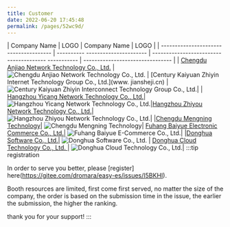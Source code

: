 ```yaml
---
title: Customer
date: 2022-06-20 17:45:48
permalink: /pages/52wc9d/
---
```


| Company Name | LOGO | Company Name | LOGO |
| -------------------------------------- | ---------- ---------------------- | --------------------------------------- ----------- | -------------------------------- |
| [Chengdu Anjiao Network Technology Co., Ltd.](unknow) | ![Chengdu Anjiao Network Technology Co., Ltd.](/img/users/ka.png) | [Century Kaiyuan Zhiyin Internet Technology Group Co., Ltd.](www. jiansheji.cn) | ![Century Kaiyuan Zhiyin Interconnect Technology Group Co., Ltd.](/img/users/sjky.png)|
| [Hangzhou Yicang Network Technology Co., Ltd.](unknow)| ![Hangzhou Yicang Network Technology Co., Ltd.](/img/users/hzyc.png)|[Hangzhou Zhiyou Network Technology Co., Ltd.](unknow)| ![ Hangzhou Zhiyou Network Technology Co., Ltd.](/img/users/hzzy.png)|
|[Chengdu Mengning Technology](http://www.mengning.xyz/)| ![Chengdu Mengning Technology](/img/users/cdmnkj.png)| [Fuhang Baiyue Electronic Commerce Co., Ltd.]( http://officialpc.fuhangbeiyue.com/)| ![Fuhang Baiyue E-Commerce Co., Ltd.](/img/users/fhby.png)|
|[Donghua Software Co., Ltd.](http://www.dhcc.com.cn/)| ![Donghua Software Co., Ltd.](/img/users/dhrj.png) | [Donghua Cloud Technology Co., Ltd. ](http://dhcclouds.com/)| ![Donghua Cloud Technology Co., Ltd.](/img/users/dhyd.png)|
:::tip registration

In order to serve you better, please [register] here(https://gitee.com/dromara/easy-es/issues/I5BKHI).

Booth resources are limited, first come first served, no matter the size of the company, the order is based on the submission time in the issue, the earlier the submission, the higher the ranking.

thank you for your support!
:::